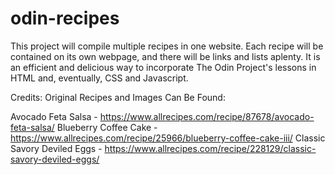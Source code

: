 # odin-recipes
This project will compile multiple recipes in one website. Each recipe will be contained on its own webpage, and there will be links and lists aplenty. It is an efficient and delicious way to incorporate The Odin Project's lessons in HTML and, eventually, CSS and Javascript.

Credits: Original Recipes and Images Can Be Found:

Avocado Feta Salsa - 
    https://www.allrecipes.com/recipe/87678/avocado-feta-salsa/
Blueberry Coffee Cake - 
    https://www.allrecipes.com/recipe/25966/blueberry-coffee-cake-iii/
Classic Savory Deviled Eggs - 
    https://www.allrecipes.com/recipe/228129/classic-savory-deviled-eggs/
